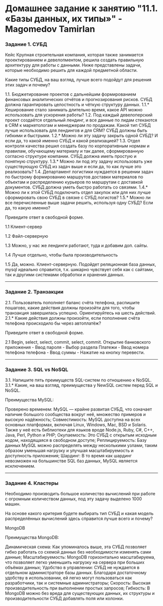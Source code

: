 # Домашнее задание к занятию "11.1. «Базы данных, их типы»" - Magomedov Tamirlan


### Задание 1. СУБД

Кейс
Крупная строительная компания, которая также занимается проектированием и девелопментом, решила создать правильную архитектуру для работы с данными. Ниже представлены задачи, которые необходимо решить для каждой предметной области.

Какие типы СУБД, на ваш взгляд, лучше всего подойдут для решения этих задач и почему?

1.1. Бюджетирование проектов с дальнейшим формированием финансовых аналитических отчётов и прогнозирования рисков. СУБД должна гарантировать целостность и чёткую структуру данных.
1.1.* Хеширование стало занимать длительно время, какое API можно использовать для ускорения работы?
1.2. Под каждый девелоперский проект создаётся отдельный лендинг, и все данные по лидам стекаются в CRM к маркетологам и менеджерам по продажам. Какой тип СУБД лучше использовать для лендингов и для CRM? СУБД должны быть гибкими и быстрыми.
1.2.* Можно ли эту задачу закрыть одной СУБД? И если да, то какой именно СУБД и какой реализацией?
1.3. Отдел контроля качества решил создать базу по корпоративным нормам и правилам, обучающему материалу и так далее, сформированную согласно структуре компании. СУБД должна иметь простую и понятную структуру.
1.3.* Можно ли под эту задачу использовать уже существующую СУБД из задач выше и если да, то как лучше это реализовать?
1.4. Департамент логистики нуждается в решении задач по быстрому формированию маршрутов доставки материалов по объектам и распределению курьеров по маршрутам с доставкой документов. СУБД должна уметь быстро работать со связями.
1.4.* Можно ли к этой СУБД подключить отдел закупок или для них лучше сформировать свою СУБД в связке с СУБД логистов?
1.5.* Можно ли все перечисленные выше задачи решить, используя одну СУБД? Если да, то какую именно?

Приведите ответ в свободной форме.

1.1 Клиент-сервер

1.2 Файл-серверную

1.3 Можно, у нас же лендинги работают, туда и добавим доп. сайты.

1.4 Лучше отдельно, чтобы была производительность

1.5 Да, можно. Клиент-серверную. Подойдет реляционная база данных, mysql идеально справится, т.к. шикарно чувствует себя как с сайтами, так и другими системами обработки и хранения данных. 



---

### Задание 2. Транзакции

2.1. Пользователь пополняет баланс счёта телефона, распишите пошагово, какие действия должны произойти для того, чтобы транзакция завершилась успешно. Ориентируйтесь на шесть действий.
2.1.* Какие действия должны произойти, если пополнение счёта телефона происходило бы через автоплатёж?

Приведите ответ в свободной форме.

2.1 Begin, select, select, commit, select, commit. Открытие банковского приложения - Ввод пароля - Выбор раздела Платежи - Ввод номера телефона телефона - Ввод суммы - Нажатие на кнопку перевести. 

---

### Задание 3. SQL vs NoSQL

3.1. Напишите пять преимуществ SQL-систем по отношению к NoSQL.
3.1.* Какие, на ваш взгляд, преимущества у NewSQL систем перед SQL и NoSQL.

Преимущества MySQL:

Проверено временем: MySQL — крайне развитая СУБД, что означает наличие большого сообщества вокруг неё, множество примеров и высокую надёжность;
Совместимость: MySQL доступна на всех основных платформах, включая Linux, Windows, Mac, BSD и Solaris. Также у неё есть библиотеки для языков вроде Node.js, Ruby, C#, C++, Java, Perl, Python и PHP;
Окупаемость: Это СУБД с открытым исходным кодом, находящаяся в свободном доступе;
Реплицируемость: Базу данных MySQL можно распределять между несколькими узлами, таким образом уменьшая нагрузку и улучшая масштабируемость и доступность приложения;
Шардинг: В то время как шардинг невозможен на большинстве SQL баз данных, MySQL является исключением.

---

### Задание 4. Кластеры

Необходимо производить большое количество вычислений при работе с огромным количеством данных, под эту задачу выделено 1000 машин.

На основе какого критерия будете выбирать тип СУБД и какая модель распределённых вычислений здесь справится лучше всего и почему?

MongoDB

Преимущества MongoDB:

Динамическая схема: Как упоминалось выше, эта СУБД позволяет гибко работать со схемой данных без необходимости изменять сами данные;
Масштабируемость: MongoDB горизонтально масштабируема, что позволяет легко уменьшить нагрузку на сервера при больших объёмах данных;
Удобство в управлении: СУБД не нуждается в отдельном администраторе базы данных. Благодаря достаточному удобству в использовании, ей легко могут пользоваться как разработчики, так и системные администраторы;
Скорость: Высокая производительность при выполнении простых запросов;
Гибкость: В MongoDB можно без вреда для существующих данных, их структуры и производительности СУБД добавлять поля или колонки.